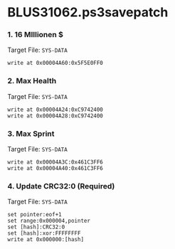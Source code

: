 # BLUS31062.ps3savepatch

### 1. 16 MIllionen $

Target File: `SYS-DATA`

```
write at 0x00004A60:0x5F5E0FF0
```

### 2. Max Health

Target File: `SYS-DATA`

```
write at 0x00004A24:0xC9742400
write at 0x00004A28:0xC9742400
```

### 3. Max Sprint

Target File: `SYS-DATA`

```
write at 0x00004A3C:0x461C3FF6
write at 0x00004A40:0x461C3FF6
```

### 4. Update CRC32:0 (Required)

Target File: `SYS-DATA`

```
set pointer:eof+1
set range:0x000004,pointer
set [hash]:CRC32:0
set [hash]:xor:FFFFFFFF
write at 0x000000:[hash]
```

